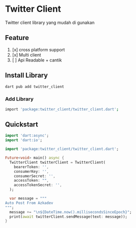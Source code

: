 # Twitter Client

Twitter client library yang mudah di gunakan

## Feature

1. [x] cross platform support
2. [x] Multi client
3. [ ] Api Readable + cantik


## Install Library

```bash
dart pub add twitter_client
```

### Add Library
```bash
import 'package:twitter_client/twitter_client.dart';
```


## Quickstart

```dart
import 'dart:async';
import 'dart:io';

import 'package:twitter_client/twitter_client.dart';

Future<void> main() async {
  TwitterClient twitterClient = TwitterClient(
    bearerToken: '',
    consumerKey: '',
    consumerSecret: '',
    accessToken: "",
    accessTokenSecret: '',
  );

  var message = """
Auto Post From Azkadev
""";
  message += "\n${DateTime.now().millisecondsSinceEpoch}";
  print(await twitterClient.sendMessage(text: message));
}

```